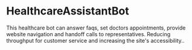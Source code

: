 # HealthcareAssistantBot
This healthcare bot can answer faqs, set doctors appointments, provide website navigation and handoff calls to representatives. Reducing throughput for customer service and increasing the site's accessibility..
